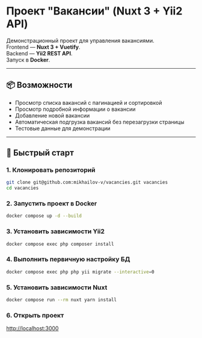 # Проект "Вакансии" (Nuxt 3 + Yii2 API)

Демонстрационный проект для управления вакансиями.  
Frontend — **Nuxt 3 + Vuetify**.  
Backend — **Yii2 REST API**.  
Запуск в **Docker**.

---

## 📦 Возможности

- Просмотр списка вакансий с пагинацией и сортировкой
- Просмотр подробной информации о вакансии
- Добавление новой вакансии
- Автоматическая подгрузка вакансий без перезагрузки страницы
- Тестовые данные для демонстрации

---

## 🚀 Быстрый старт

### 1. Клонировать репозиторий
```bash
git clone git@github.com:mikhailov-v/vacancies.git vacancies
cd vacancies
```

### 2. Запустить проект в Docker
```bash
docker compose up -d --build
```

### 3. Установить зависимости Yii2
```bash
docker compose exec php composer install
```

### 4. Выполнить первичную настройку БД
```bash
docker compose exec php php yii migrate --interactive=0
```

### 5. Установить зависимости Nuxt
```bash
docker compose run --rm nuxt yarn install
```

### 6. Открыть проект
[http://localhost:3000](http://localhost:3000)
